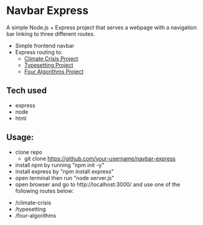 # Navbar Express
A simple Node.js + Express project that serves a webpage with a navigation bar linking to three different routes. 

- Simple frontend navbar
- Express routing to:
    - [Climate Crisis Project](https://github.com/jdelacruz23/group-project-1-g10?tab=readme-ov-file)
    - [Typesetting Project](https://github.com/jdelacruz23/typesetting)
    - [Four Algorithms Project](https://github.com/jdelacruz23/four-sorting-algo)

## Tech used

- express
- node
- html

## Usage:
- clone repo
    - git clone https://github.com/your-username/navbar-express
- install npm by running "npm init -y"
- install express by "npm install express"
- open terminal then run "node server.js"
- open browser and go to http://localhost:3000/<route> and use one of the following routes below:
* /climate-crisis
* /typesetting
* /four-algorithms

